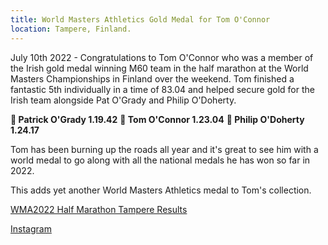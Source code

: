 ```yaml
---
title: World Masters Athletics Gold Medal for Tom O'Connor
location: Tampere, Finland.
---
```


July 10th 2022 - Congratulations to Tom O'Connor who was a member of the Irish gold medal winning M60 team in the half marathon at the World Masters Championships in Finland over the weekend. Tom finished a fantastic 5th individually in a time of 83.04 and helped secure gold for the Irish team alongside Pat O'Grady and Philip O'Doherty. 
      
<b>🥇 Patrick O'Grady 1.19.42</b>
<b>🥇 Tom O'Connor    1.23.04</b>
<b>🥇 Philip O'Doherty 1.24.17</b>

Tom has been burning up the roads all year and it's great to see him with a world medal to go along with all the national medals he has won so far in 2022.

This adds yet another World Masters Athletics medal to Tom's collection.


<a href="https://resultservice.fi/tulos/sivusto/2022/wmahalfmarathon/?action=show&sarja=TEAMS" target="_blank" rel="noopener noreferrer">WMA2022 Half Marathon Tampere Results</a>

<a href="https://www.instagram.com/p/Cf3Wf7XMg4S/" target="_blank" rel="noopener noreferrer">Instagram</a>